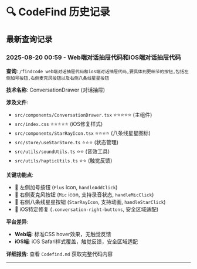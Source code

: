 # 🔍 CodeFind 历史记录

## 最新查询记录

### 2025-08-20 00:59 - Web端对话抽屉代码和iOS端对话抽屉代码

**查询**: `/findcode web端对话抽屉代码和ios端对话抽屉代码,要具体到更细节的按钮,包括左侧加号按钮,右侧麦克风按钮以及右侧八条线星星按钮`

**技术名称**: ConversationDrawer (对话抽屉)

**涉及文件**:
- `src/components/ConversationDrawer.tsx` ⭐⭐⭐⭐⭐ (主组件)
- `src/index.css` ⭐⭐⭐⭐⭐ (iOS修复样式)
- `src/components/StarRayIcon.tsx` ⭐⭐⭐⭐ (八条线星星图标)
- `src/store/useStarStore.ts` ⭐⭐⭐ (状态管理)
- `src/utils/soundUtils.ts` ⭐⭐ (音效工具)
- `src/utils/hapticUtils.ts` ⭐⭐ (触觉反馈)

**关键功能点**:
- 🎯 左侧加号按钮 (`Plus` icon, `handleAddClick`)
- 🎯 右侧麦克风按钮 (`Mic` icon, 支持录音状态, `handleMicClick`)
- 🎯 右侧八条线星星按钮 (`StarRayIcon`, 支持动画, `handleStarClick`)
- 🎯 iOS特定修复 (`.conversation-right-buttons`, 安全区域适配)

**平台差异**:
- **Web端**: 标准CSS hover效果，无触觉反馈
- **iOS端**: iOS Safari样式覆盖，触觉反馈，安全区域适配

**详细报告**: 查看 `Codefind.md` 获取完整代码内容

---
